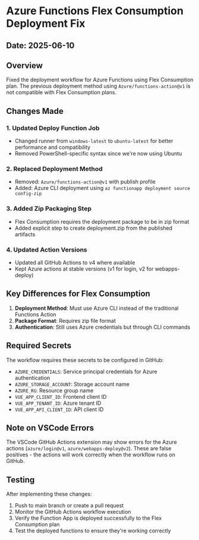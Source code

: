 # Azure Functions Flex Consumption Deployment Fix

## Date: 2025-06-10

## Overview
Fixed the deployment workflow for Azure Functions using Flex Consumption plan. The previous deployment method using `Azure/functions-action@v1` is not compatible with Flex Consumption plans.

## Changes Made

### 1. Updated Deploy Function Job
- Changed runner from `windows-latest` to `ubuntu-latest` for better performance and compatibility
- Removed PowerShell-specific syntax since we're now using Ubuntu

### 2. Replaced Deployment Method
- Removed: `Azure/functions-action@v1` with publish profile
- Added: Azure CLI deployment using `az functionapp deployment source config-zip`

### 3. Added Zip Packaging Step
- Flex Consumption requires the deployment package to be in zip format
- Added explicit step to create deployment.zip from the published artifacts

### 4. Updated Action Versions
- Updated all GitHub Actions to v4 where available
- Kept Azure actions at stable versions (v1 for login, v2 for webapps-deploy)

## Key Differences for Flex Consumption
1. **Deployment Method**: Must use Azure CLI instead of the traditional Functions Action
2. **Package Format**: Requires zip file format
3. **Authentication**: Still uses Azure credentials but through CLI commands

## Required Secrets
The workflow requires these secrets to be configured in GitHub:
- `AZURE_CREDENTIALS`: Service principal credentials for Azure authentication
- `AZURE_STORAGE_ACCOUNT`: Storage account name
- `AZURE_RG`: Resource group name
- `VUE_APP_CLIENT_ID`: Frontend client ID
- `VUE_APP_TENANT_ID`: Azure tenant ID
- `VUE_APP_API_CLIENT_ID`: API client ID

## Note on VSCode Errors
The VSCode GitHub Actions extension may show errors for the Azure actions (`azure/login@v1`, `azure/webapps-deploy@v2`). These are false positives - the actions will work correctly when the workflow runs on GitHub.

## Testing
After implementing these changes:
1. Push to main branch or create a pull request
2. Monitor the GitHub Actions workflow execution
3. Verify the Function App is deployed successfully to the Flex Consumption plan
4. Test the deployed functions to ensure they're working correctly
